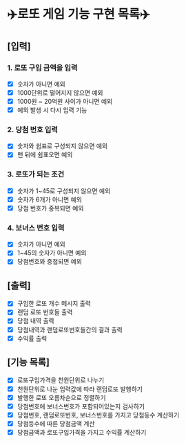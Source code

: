# ✈️로또 게임 기능 구현 목록✈️

## [입력]
### 1. 로또 구입 금액을 입력
- [X] 숫자가 아니면 예외
- [X] 1000단위로 떨어지지 않으면 예외
- [X] 1000원 ~ 20억원 사이가 아니면 예외
- [X] 예외 발생 시 다시 입력 기능

### 2. 당첨 번호 입력
- [X] 숫자와 쉼표로 구성되지 않으면 예외
- [X] 맨 뒤에 쉼표오면 예외

### 3. 로또가 되는 조건
- [X] 숫자가 1~45로 구성되지 않으면 예외
- [X] 숫자가 6개가 아니면 예외
- [X] 당첨 번호가 중복되면 예외

### 4. 보너스 번호 입력 
- [X] 숫자가 아니면 예외
- [X] 1~45의 숫자가 아니면 예외
- [X] 당첨번호와 중첩되면 예외

## [출력]
- [x] 구입한 로또 개수 메시지 출력
- [x] 랜덤 로또 번호들 출력
- [X] 당첨 내역 출력
- [X] 당첨내역과 랜덤로또번호들간의 결과 출력
- [X] 수익률 출력

## [기능 목록]
- [X] 로또구입가격을 천원단위로 나누기
- [X] 천원단위로 나눈 입력값에 따라 랜덤로또 발행하기 
- [X] 발행한 로또 오름차순으로 정렬하기
- [X] 당첨번호에 보너스번호가 포함되어있는지 검사하기
- [X] 당첨번호, 랜덤로또번호, 보너스번호를 가지고 당첨등수 계산하기
- [X] 당첨등수에 따른 당첨금액 계산
- [X] 당첨금액과 로또구입가격을 가지고 수익률 계산하기

